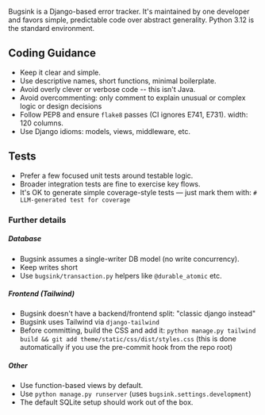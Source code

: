Bugsink is a Django-based error tracker. It's maintained by one developer and favors simple, predictable code over
abstract generality. Python 3.12 is the standard environment.

## Coding Guidance

* Keep it clear and simple.
* Use descriptive names, short functions, minimal boilerplate.
* Avoid overly clever or verbose code -- this isn't Java.
* Avoid overcommenting: only comment to explain unusual or complex logic or
  design decisions
* Follow PEP8 and ensure `flake8` passes (CI ignores E741, E731). width: 120 columns.
* Use Django idioms: models, views, middleware, etc.

## Tests

* Prefer a few focused unit tests around testable logic.
* Broader integration tests are fine to exercise key flows.
* It's OK to generate simple coverage-style tests — just mark them with:
  `# LLM-generated test for coverage`

### Further details

##### Database

* Bugsink assumes a single-writer DB model (no write concurrency).
* Keep writes short
* Use `bugsink/transaction.py` helpers like `@durable_atomic` etc.

##### Frontend (Tailwind)

* Bugsink doesn't have a backend/frontend split: "classic django instead"
* Bugsink uses Tailwind via `django-tailwind`
* Before committing, build the CSS and add it:
  `python manage.py tailwind build && git add theme/static/css/dist/styles.css`
  (this is done automatically if you use the pre-commit hook from the repo root)

##### Other

* Use function-based views by default.
* Use `python manage.py runserver` (uses `bugsink.settings.development`)
* The default SQLite setup should work out of the box.
